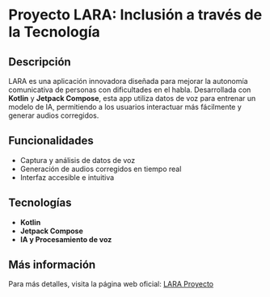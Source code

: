 # Proyecto LARA: Inclusión a través de la Tecnología

## Descripción
LARA es una aplicación innovadora diseñada para mejorar la autonomía comunicativa de personas con dificultades en el habla. Desarrollada con **Kotlin** y **Jetpack Compose**, esta app utiliza datos de voz para entrenar un modelo de IA, permitiendo a los usuarios interactuar más fácilmente y generar audios corregidos.

## Funcionalidades
- Captura y análisis de datos de voz
- Generación de audios corregidos en tiempo real
- Interfaz accesible e intuitiva

## Tecnologías
- **Kotlin**
- **Jetpack Compose**
- **IA y Procesamiento de voz**

## Más información
Para más detalles, visita la página web oficial: [LARA Proyecto](https://piafplara.es/)

